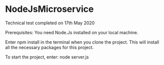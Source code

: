 # NodeJsMicroservice
Technical test completed on 17th May 2020

Prerequisites:
You need Node.Js installed on your local machine.

Enter npm install in the terminal when you clone the project. This will install all the necessary packages for this project.


To start the project, enter: node server.js
